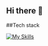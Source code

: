 ## Hi there 👋

##Tech stack

[![My Skills](https://skillicons.dev/icons?i=js,html,css,wasm)](https://skillicons.dev)
